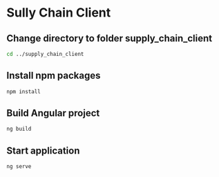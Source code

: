 # Sully Chain Client

## Change directory to folder supply_chain_client

```bash
cd ../supply_chain_client
```

## Install npm packages

```bash
npm install
```

## Build Angular project

```bash
ng build
```

## Start application

```bash
ng serve
```
